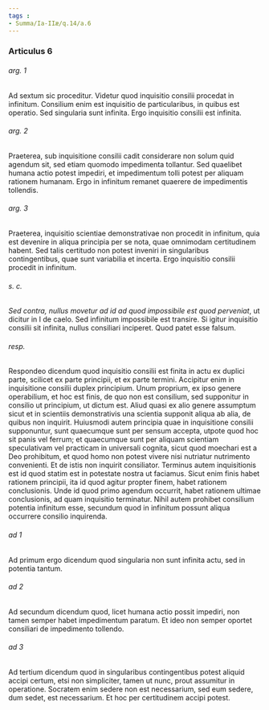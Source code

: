 ```yaml
---
tags : 
- Summa/Ia-IIæ/q.14/a.6
---
```


### Articulus 6

###### arg. 1
Ad sextum sic proceditur. Videtur quod inquisitio consilii procedat in infinitum. Consilium enim est inquisitio de particularibus, in quibus est operatio. Sed singularia sunt infinita. Ergo inquisitio consilii est infinita.

###### arg. 2
Praeterea, sub inquisitione consilii cadit considerare non solum quid agendum sit, sed etiam quomodo impedimenta tollantur. Sed quaelibet humana actio potest impediri, et impedimentum tolli potest per aliquam rationem humanam. Ergo in infinitum remanet quaerere de impedimentis tollendis.

###### arg. 3
Praeterea, inquisitio scientiae demonstrativae non procedit in infinitum, quia est devenire in aliqua principia per se nota, quae omnimodam certitudinem habent. Sed talis certitudo non potest inveniri in singularibus contingentibus, quae sunt variabilia et incerta. Ergo inquisitio consilii procedit in infinitum.

###### s. c.
*Sed contra, nullus movetur ad id ad quod impossibile est quod perveniat*, ut dicitur in I de caelo. Sed infinitum impossibile est transire. Si igitur inquisitio consilii sit infinita, nullus consiliari inciperet. Quod patet esse falsum.

###### resp.
Respondeo dicendum quod inquisitio consilii est finita in actu ex duplici parte, scilicet ex parte principii, et ex parte termini. Accipitur enim in inquisitione consilii duplex principium. Unum proprium, ex ipso genere operabilium, et hoc est finis, de quo non est consilium, sed supponitur in consilio ut principium, ut dictum est. Aliud quasi ex alio genere assumptum sicut et in scientiis demonstrativis una scientia supponit aliqua ab alia, de quibus non inquirit. Huiusmodi autem principia quae in inquisitione consilii supponuntur, sunt quaecumque sunt per sensum accepta, utpote quod hoc sit panis vel ferrum; et quaecumque sunt per aliquam scientiam speculativam vel practicam in universali cognita, sicut quod moechari est a Deo prohibitum, et quod homo non potest vivere nisi nutriatur nutrimento convenienti. Et de istis non inquirit consiliator. Terminus autem inquisitionis est id quod statim est in potestate nostra ut faciamus. Sicut enim finis habet rationem principii, ita id quod agitur propter finem, habet rationem conclusionis. Unde id quod primo agendum occurrit, habet rationem ultimae conclusionis, ad quam inquisitio terminatur. Nihil autem prohibet consilium potentia infinitum esse, secundum quod in infinitum possunt aliqua occurrere consilio inquirenda.

###### ad 1
Ad primum ergo dicendum quod singularia non sunt infinita actu, sed in potentia tantum.

###### ad 2
Ad secundum dicendum quod, licet humana actio possit impediri, non tamen semper habet impedimentum paratum. Et ideo non semper oportet consiliari de impedimento tollendo.

###### ad 3
Ad tertium dicendum quod in singularibus contingentibus potest aliquid accipi certum, etsi non simpliciter, tamen ut nunc, prout assumitur in operatione. Socratem enim sedere non est necessarium, sed eum sedere, dum sedet, est necessarium. Et hoc per certitudinem accipi potest.

